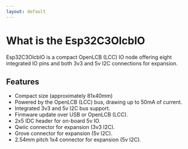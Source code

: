 ```yaml
---
layout: default
---
```


# What is the Esp32C3OlcbIO
Esp32C3OlcbIO is a compact OpenLCB (LCC) IO node offering eight integrated IO pins and both 3v3 and 5v I2C connections for expansion.

## Features

* Compact size (approximately 81x40mm)
* Powered by the OpenLCB (LCC) bus, drawing up to 50mA of current.
* Integrated 3v3 and 5v I2C bus support.
* Firmware update over USB or OpenLCB (LCC).
* 2x5 IDC header for on-board 5v IO.
* Qwiic connector for expansion (3v3 I2C).
* Grove connector for expansion (5v I2C).
* 2.54mm pitch 1x4 connector for expansion (5v I2C).
